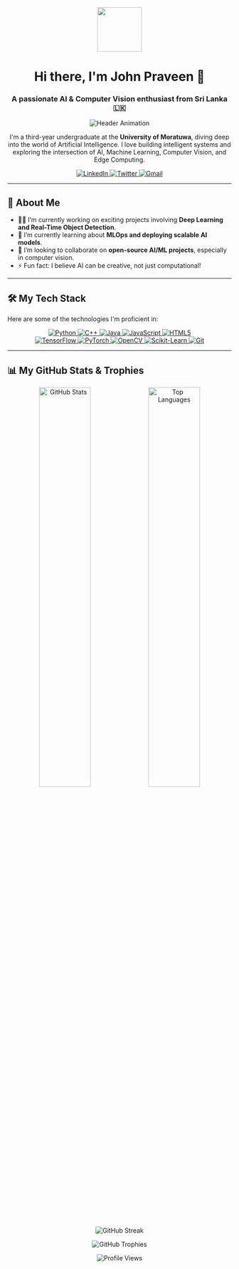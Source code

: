 <p align="center">
  <img src="https://media.giphy.com/media/v1.Y2lkPTc5MGI3NjExd2R4dDh2cjhkdTFzcTZnMXc5NjJqMXNlYjlkNjFsdGRzbXJucXJmYSZlcD12MV9pbnRlcm5hbF9naWZfYnlfaWQmY3Q9Zw/M9gbBd9hDx80flz2sc/giphy.gif" width="100" />
</p>

<h1 align="center">
  Hi there, I'm John Praveen 👋
</h1>
<h3 align="center">A passionate AI & Computer Vision enthusiast from Sri Lanka 🇱🇰</h3>

<p align="center">
  <img src="https://raw.githubusercontent.com/halfrost/halfrost/master/icons/header_.png" alt="Header Animation">
</p>

<p align="center">
  I'm a third-year undergraduate at the <strong>University of Moratuwa</strong>, diving deep into the world of Artificial Intelligence. I love building intelligent systems and exploring the intersection of AI, Machine Learning, Computer Vision, and Edge Computing.
</p>

<p align="center">
  <a href="https://linkedin.com/in/your-linkedin-username" target="_blank">
    <img src="https://img.shields.io/badge/LinkedIn-0077B5?style=for-the-badge&logo=linkedin&logoColor=white" alt="LinkedIn">
  </a>
  <a href="https://twitter.com/your-twitter-username" target="_blank">
    <img src="https://img.shields.io/badge/Twitter-1DA1F2?style=for-the-badge&logo=twitter&logoColor=white" alt="Twitter">
  </a>
  <a href="mailto:your.email@example.com">
    <img src="https://img.shields.io/badge/Gmail-D14836?style=for-the-badge&logo=gmail&logoColor=white" alt="Gmail">
  </a>
</p>

---

## 🚀 About Me

* 👨‍💻 I’m currently working on exciting projects involving **Deep Learning and Real-Time Object Detection**.
* 🧠 I’m currently learning about **MLOps and deploying scalable AI models**.
* 🤝 I’m looking to collaborate on **open-source AI/ML projects**, especially in computer vision.
* ⚡ Fun fact: I believe AI can be creative, not just computational!

---

## 🛠️ My Tech Stack

Here are some of the technologies I'm proficient in:

<p align="center">
  <a href="https://www.python.org" target="_blank"> 
    <img src="https://img.shields.io/badge/Python-3776AB?style=for-the-badge&logo=python&logoColor=white" alt="Python"/> 
  </a>
  <a href="https://www.cplusplus.com/" target="_blank"> 
    <img src="https://img.shields.io/badge/C++-00599C?style=for-the-badge&logo=c%2B%2B&logoColor=white" alt="C++"/> 
  </a>
  <a href="https://www.java.com" target="_blank"> 
    <img src="https://img.shields.io/badge/Java-ED8B00?style=for-the-badge&logo=java&logoColor=white" alt="Java"/> 
  </a>
  <a href="https://developer.mozilla.org/en-US/docs/Web/JavaScript" target="_blank"> 
    <img src="https://img.shields.io/badge/JavaScript-F7DF1E?style=for-the-badge&logo=javascript&logoColor=black" alt="JavaScript"/> 
  </a>
  <a href="https://www.w3.org/html/" target="_blank"> 
    <img src="https://img.shields.io/badge/HTML5-E34F26?style=for-the-badge&logo=html5&logoColor=white" alt="HTML5"/> 
  </a>
  
  <br/>
  
  <a href="https://www.tensorflow.org" target="_blank"> 
    <img src="https://img.shields.io/badge/TensorFlow-FF6F00?style=for-the-badge&logo=tensorflow&logoColor=white" alt="TensorFlow"/> 
  </a>
  <a href="https://pytorch.org/" target="_blank">
    <img src="https://img.shields.io/badge/PyTorch-EE4C2C?style=for-the-badge&logo=pytorch&logoColor=white" alt="PyTorch"/>
  </a>
  <a href="https://opencv.org/" target="_blank">
    <img src="https://img.shields.io/badge/OpenCV-5C3EE8?style=for-the-badge&logo=opencv&logoColor=white" alt="OpenCV"/>
  </a>
  <a href="https://scikit-learn.org/" target="_blank">
    <img src="https://img.shields.io/badge/scikit_learn-F7931E?style=for-the-badge&logo=scikit-learn&logoColor=white" alt="Scikit-Learn"/>
  </a>
  <a href="https://git-scm.com/" target="_blank"> 
    <img src="https://img.shields.io/badge/GIT-E44C30?style=for-the-badge&logo=git&logoColor=white" alt="Git"/> 
  </a>
</p>

---

## 📊 My GitHub Stats & Trophies

<p align="center">
  <img src="https://github-readme-stats.vercel.app/api?username=YOUR-GITHUB-USERNAME&show_icons=true&theme=radical&hide_border=true&include_all_commits=true&count_private=true" alt="GitHub Stats" width="48%"/>
  <img src="https://github-readme-stats.vercel.app/api/top-langs/?username=YOUR-GITHUB-USERNAME&layout=compact&theme=radical&hide_border=true&langs_count=8" alt="Top Languages" width="48%"/>
</p>

<p align="center">
  <img src="https://github-readme-streak-stats.herokuapp.com?user=YOUR-GITHUB-USERNAME&theme=dark&hide_border=true&date_format=M%20j%5B%2C%20Y%5D" alt="GitHub Streak"/>
</p>

<p align="center">
  <img src="https://github-profile-trophy.vercel.app/?username=YOUR-GITHUB-USERNAME&theme=radical&no-frame=true&no-bg=true&margin-w=4" alt="GitHub Trophies"/>
</p>

<p align="center">
  <img src="https://komarev.com/ghpvc/?username=YOUR-GITHUB-USERNAME&label=Profile%20Views&color=0e75b6&style=flat" alt="Profile Views"/>
</p>
